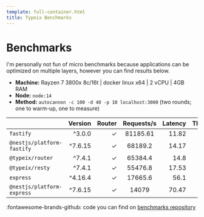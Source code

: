 ```yaml
---
template: full-container.html
title: Typeix Benchmarks
---
```

# Benchmarks
I'm personally not fun of micro benchmarks because applications can be optimized on multiple layers, however you can find
results below.


* __Machine:__ Rayzen 7 3800x 8c/16t | docker linux x64 | 2 vCPU | 4GB RAM
* __Node:__ `node:14`
* __Method:__ `autocannon -c 100 -d 40 -p 10 localhost:3000` (two rounds; one to warm-up, one to measure)

|                          | Version | Router | Requests/s | Latency | Throughput/Mb |
| :--                      | --:     | --:    | :-:        | --:     | --:           |
|`fastify`                 | ^3.0.0  | ✓      | 81185.61   | 11.82   | 15.18         |
|`@nestjs/platform-fastify`| ^7.6.15 | ✓      | 68189.2    | 14.17   | 12.75         |
|`@typeix/router`          | ^7.4.1  | ✓      | 65384.4    | 14.8    | 9.15          |
|`@typeix/resty`          | ^7.4.1  | ✓      | 55476.8    | 17.53   | 7.77          |
|`express`                 | ^4.16.4 | ✓      | 17665.6    | 56.1    | 3.30          |
|`@nestjs/platform-express`| ^7.6.15 | ✓      | 14079      | 70.47   | 3.55          |

:fontawesome-brands-github: code you can find on [benchmarks repository](https://github.com/typeix/benchmarks)   

